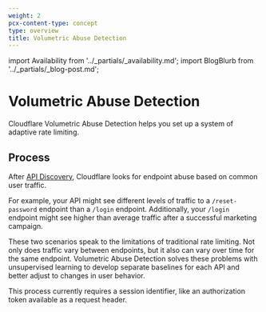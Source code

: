 ```yaml
---
weight: 2
pcx-content-type: concept
type: overview
title: Volumetric Abuse Detection
---
```


import Availability from '../_partials/_availability.md';
import BlogBlurb from '../_partials/_blog-post.md';

# Volumetric Abuse Detection

<Availability />

Cloudflare Volumetric Abuse Detection helps you set up a system of adaptive rate limiting.

## Process

After [API Discovery](../api-discovery), Cloudflare looks for endpoint abuse based on common user traffic.

For example, your API might see different levels of traffic to a `/reset-password` endpoint than a `/login` endpoint. Additionally, your `/login` endpoint might see higher than average traffic after a successful marketing campaign.

These two scenarios speak to the limitations of traditional rate limiting. Not only does traffic vary between endpoints, but it also can vary over time for the same endpoint. Volumetric Abuse Detection solves these problems with unsupervised learning to develop separate baselines for each API and better adjust to changes in user behavior.

This process currently requires a session identifier, like an authorization token available as a request header.

<BlogBlurb />